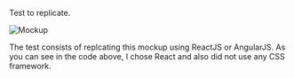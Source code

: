 
Test to replicate.

![Mockup](https://raw.githubusercontent.com/eamaya82/starkcore-mockup-test/master/src/mockup.png)

The test consists of replcating this mockup using ReactJS or AngularJS. As you can see in the code above, I chose React and also did not use any CSS framework.

